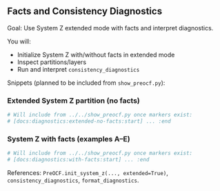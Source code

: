## Facts and Consistency Diagnostics

Goal: Use System Z extended mode with facts and interpret diagnostics.

You will:
- Initialize System Z with/without facts in extended mode
- Inspect partitions/layers
- Run and interpret `consistency_diagnostics`

Snippets (planned to be included from `show_preocf.py`):

### Extended System Z partition (no facts)
```python
# Will include from ../../show_preocf.py once markers exist:
# [docs:diagnostics:extended-no-facts:start] ... :end
```

### System Z with facts (examples A–E)
```python
# Will include from ../../show_preocf.py once markers exist:
# [docs:diagnostics:with-facts:start] ... :end
```

References: `PreOCF.init_system_z(..., extended=True)`, `consistency_diagnostics`, `format_diagnostics`.

